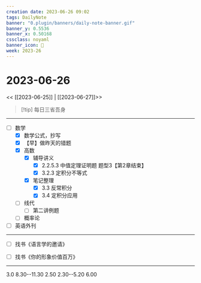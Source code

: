 ```yaml
---
creation date: 2023-06-26 09:02
tags: DailyNote
banner: "0.plugin/banners/daily-note-banner.gif"
banner_y: 0.5536
banner_x: 0.50168
cssclass: noyaml
banner_icon: 💌
week: 2023-26
---
```


# 2023-06-26

<< [[2023-06-25]] | [[2023-06-27]]>>


> [!tip] 每日三省吾身
> 

---

- [ ] 数学
	- [x] 数学公式，抄写
	- [x] 【早】做昨天的错题
	- [x] 高数
		- [x] 辅导讲义
			- [x] 2.2.5.3 中值定理证明题 题型3【第2章结束】
			- [x] 3.2.3 定积分不等式
		- [x] 笔记整理
			- [x] 3.3 反常积分
			- [x] 3.4 定积分应用
	- [ ] 线代
		- [ ] 第二讲例题
	- [ ] 概率论

- [ ] 英语外刊

---

- [ ] 找书《语言学的邀请》
- [ ] 找书《你的形象价值百万》


---

3.0 8.30--11.30
2.50 2.30--5.20
6.00
